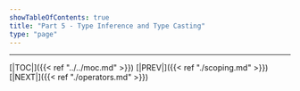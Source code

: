 ```yaml
---
showTableOfContents: true
title: "Part 5 - Type Inference and Type Casting"
type: "page"
---
```



---
[|TOC|]({{< ref "../../moc.md" >}})
[|PREV|]({{< ref "./scoping.md" >}})
[|NEXT|]({{< ref "./operators.md" >}})

